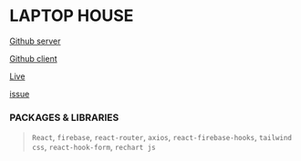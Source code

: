 # LAPTOP HOUSE
[Github server](https://github.com/ProgrammingHeroWC4/warehouse-management-client-side-aduyti)

[Github client](https://github.com/ProgrammingHeroWC4/warehouse-management-server-side-aduyti)

[Live](https://inventory-management-edcb6.web.app/)

[issue](https://stackoverflow.com/questions/72152742/the-argument-must-be-a-react-element-but-you-passed-undefined)

### PACKAGES & LIBRARIES
>  `React`, `firebase`, `react-router`, `axios`, `react-firebase-hooks`, `tailwind css`, `react-hook-form`, `rechart js`